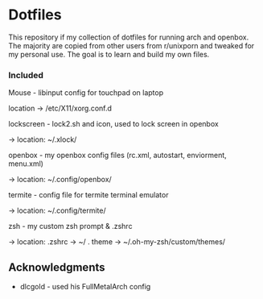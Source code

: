 # Dotfiles

This repository if my collection of dotfiles for running arch and openbox. The majority are copied from other users from r/unixporn and tweaked for my personal use. The goal is to learn and build my own files.

### Included

Mouse - libinput config for touchpad on laptop

location -> /etc/X11/xorg.conf.d 

lockscreen - lock2.sh and icon, used to lock screen in openbox

-> location: ~/.xlock/

openbox - my openbox config files (rc.xml, autostart, enviorment, menu.xml)

-> location: ~/.config/openbox/

termite - config file for termite terminal emulator

-> location: ~/.config/termite/

zsh - my custom zsh prompt & .zshrc

-> location: .zshrc -> ~/
.             theme -> ~/.oh-my-zsh/custom/themes/


## Acknowledgments

* dlcgold - used his FullMetalArch config


